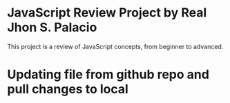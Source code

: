 # JavaScript Review Project by Real Jhon S. Palacio
This project is a review of JavaScript concepts, from beginner to advanced.

# Updating file from github repo and pull changes to local